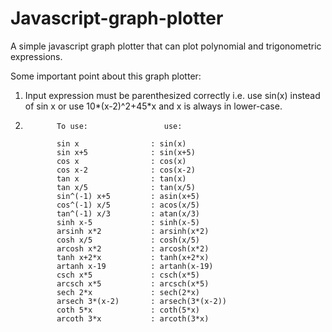 # Javascript-graph-plotter
A simple javascript graph plotter that can plot polynomial and trigonometric expressions. 

Some important point about this graph plotter:
  1. Input expression must be parenthesized correctly i.e. use sin(x) instead of sin x or use 10*(x-2)^2+45*x and x is always in lower-case. 
  2.            To use:                 use:
  
                sin x                : sin(x)
                sin x+5              : sin(x+5)
                cos x                : cos(x)
                cos x-2              : cos(x-2)
                tan x                : tan(x)
                tan x/5              : tan(x/5)
                sin^(-1) x+5         : asin(x+5)
                cos^(-1) x/5         : acos(x/5)
                tan^(-1) x/3         : atan(x/3)
                sinh x-5             : sinh(x-5)
                arsinh x*2           : arsinh(x*2)
                cosh x/5             : cosh(x/5)
                arcosh x*2           : arcosh(x*2)
                tanh x+2*x           : tanh(x+2*x)
                artanh x-19          : artanh(x-19)
                csch x*5             : csch(x*5)
                arcsch x*5           : arcsch(x*5)
                sech 2*x             : sech(2*x)
                arsech 3*(x-2)       : arsech(3*(x-2))
                coth 5*x             : coth(5*x)
                arcoth 3*x           : arcoth(3*x)
